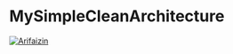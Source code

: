# MySimpleCleanArchitecture
[![Arifaizin](https://circleci.com/gh/AlexzPurewoko/MySimpleCleanArchitecture.svg?style=svg)](https://circleci.com/gh/AlexzPurewoko/MySimpleCleanArchitecture)
